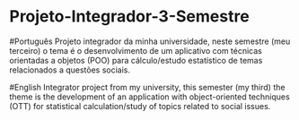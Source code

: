 # Projeto-Integrador-3-Semestre

#Português
Projeto integrador da minha universidade, neste semestre (meu terceiro) o tema é o desenvolvimento de um aplicativo com técnicas orientadas a objetos (POO) para cálculo/estudo estatístico de temas relacionados a questões sociais.

#English
Integrator project from my university, this semester (my third) the theme is the development of an application with object-oriented techniques (OTT) for statistical calculation/study of topics related to social issues.


